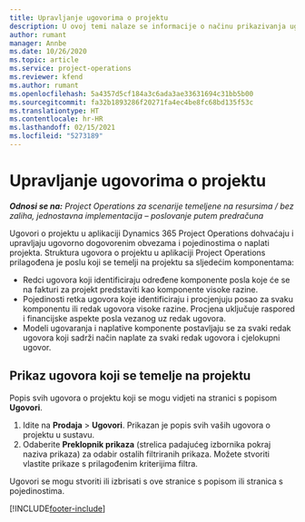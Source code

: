 ```yaml
---
title: Upravljanje ugovorima o projektu
description: U ovoj temi nalaze se informacije o načinu prikazivanja ugovora koji se temelje na projektu.
author: rumant
manager: Annbe
ms.date: 10/26/2020
ms.topic: article
ms.service: project-operations
ms.reviewer: kfend
ms.author: rumant
ms.openlocfilehash: 5a4357d5cf184a3c6ada3ae33631694c31bb5b00
ms.sourcegitcommit: fa32b1893286f20271fa4ec4be8fc68bd135f53c
ms.translationtype: HT
ms.contentlocale: hr-HR
ms.lasthandoff: 02/15/2021
ms.locfileid: "5273189"
---
```

# <a name="manage-project-contracts"></a>Upravljanje ugovorima o projektu

_**Odnosi se na:** Project Operations za scenarije temeljene na resursima / bez zaliha, jednostavna implementacija – poslovanje putem predračuna_

Ugovori o projektu u aplikaciji Dynamics 365 Project Operations dohvaćaju i upravljaju ugovorno dogovorenim obvezama i pojedinostima o naplati projekta. Struktura ugovora o projektu u aplikaciji Project Operations prilagođena je poslu koji se temelji na projektu sa sljedećim komponentama:

- Redci ugovora koji identificiraju određene komponente posla koje će se na fakturi za projekt predstaviti kao komponente visoke razine.
- Pojedinosti retka ugovora koje identificiraju i procjenjuju posao za svaku komponentu ili redak ugovora visoke razine. Procjena uključuje raspored i financijske aspekte posla vezanog uz redak ugovora.
- Modeli ugovaranja i naplative komponente postavljaju se za svaki redak ugovora koji sadrži način naplate za svaki redak ugovora i cjelokupni ugovor.

## <a name="view-all-project-based-contracts"></a>Prikaz ugovora koji se temelje na projektu

Popis svih ugovora o projektu koji se mogu vidjeti na stranici s popisom **Ugovori**. 

1. Idite na **Prodaja** > **Ugovori**. Prikazan je popis svih vaših ugovora o projektu u sustavu. 
2. Odaberite **Preklopnik prikaza** (strelica padajućeg izbornika pokraj naziva prikaza) za odabir ostalih filtriranih prikaza. Možete stvoriti vlastite prikaze s prilagođenim kriterijima filtra.

Ugovori se mogu stvoriti ili izbrisati s ove stranice s popisom ili stranica s pojedinostima.


[!INCLUDE[footer-include](../../includes/footer-banner.md)]